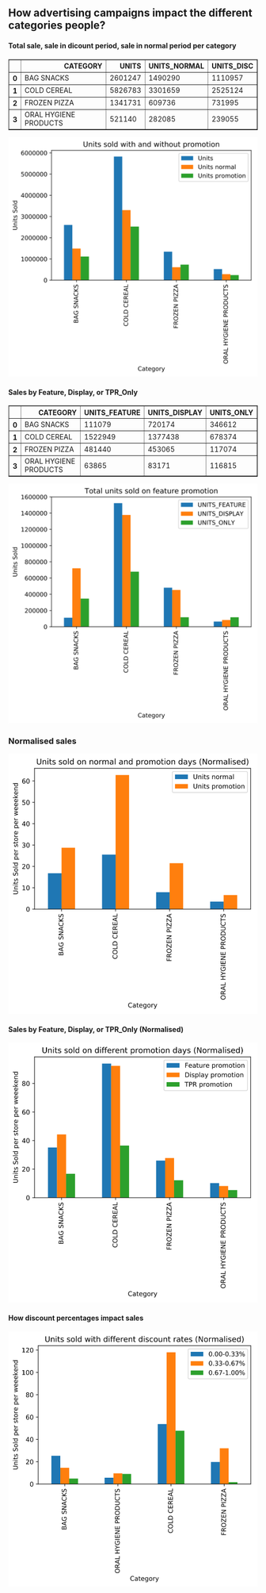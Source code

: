 
## How advertising campaigns impact the different categories people?

####  Total sale, sale in dicount period, sale in normal period per category




<div>
<style scoped>
    .dataframe tbody tr th:only-of-type {
        vertical-align: middle;
    }

    .dataframe tbody tr th {
        vertical-align: top;
    }

    .dataframe thead th {
        text-align: right;
    }
</style>
<table border="1" class="dataframe">
  <thead>
    <tr style="text-align: right;">
      <th></th>
      <th>CATEGORY</th>
      <th>UNITS</th>
      <th>UNITS_NORMAL</th>
      <th>UNITS_DISC</th>
    </tr>
  </thead>
  <tbody>
    <tr>
      <th>0</th>
      <td>BAG SNACKS</td>
      <td>2601247</td>
      <td>1490290</td>
      <td>1110957</td>
    </tr>
    <tr>
      <th>1</th>
      <td>COLD CEREAL</td>
      <td>5826783</td>
      <td>3301659</td>
      <td>2525124</td>
    </tr>
    <tr>
      <th>2</th>
      <td>FROZEN PIZZA</td>
      <td>1341731</td>
      <td>609736</td>
      <td>731995</td>
    </tr>
    <tr>
      <th>3</th>
      <td>ORAL HYGIENE PRODUCTS</td>
      <td>521140</td>
      <td>282085</td>
      <td>239055</td>
    </tr>
  </tbody>
</table>
</div>




![svg](Story_reduced_files/Story_reduced_7_0.svg)


#### Sales by Feature, Display, or TPR_Only




<div>
<style scoped>
    .dataframe tbody tr th:only-of-type {
        vertical-align: middle;
    }

    .dataframe tbody tr th {
        vertical-align: top;
    }

    .dataframe thead th {
        text-align: right;
    }
</style>
<table border="1" class="dataframe">
  <thead>
    <tr style="text-align: right;">
      <th></th>
      <th>CATEGORY</th>
      <th>UNITS_FEATURE</th>
      <th>UNITS_DISPLAY</th>
      <th>UNITS_ONLY</th>
    </tr>
  </thead>
  <tbody>
    <tr>
      <th>0</th>
      <td>BAG SNACKS</td>
      <td>111079</td>
      <td>720174</td>
      <td>346612</td>
    </tr>
    <tr>
      <th>1</th>
      <td>COLD CEREAL</td>
      <td>1522949</td>
      <td>1377438</td>
      <td>678374</td>
    </tr>
    <tr>
      <th>2</th>
      <td>FROZEN PIZZA</td>
      <td>481440</td>
      <td>453065</td>
      <td>117074</td>
    </tr>
    <tr>
      <th>3</th>
      <td>ORAL HYGIENE PRODUCTS</td>
      <td>63865</td>
      <td>83171</td>
      <td>116815</td>
    </tr>
  </tbody>
</table>
</div>




![svg](Story_reduced_files/Story_reduced_11_0.svg)


### Normalised sales


![svg](Story_reduced_files/Story_reduced_16_0.svg)


#### Sales by Feature, Display, or TPR_Only (Normalised)


![svg](Story_reduced_files/Story_reduced_21_0.svg)


#### How discount percentages impact sales


![svg](Story_reduced_files/Story_reduced_25_0.svg)

